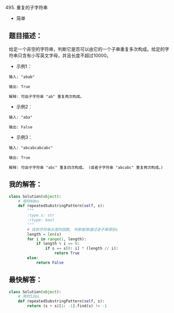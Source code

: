 0495. 重复的子字符串

- 简单

## 题目描述：
给定一个非空的字符串，判断它是否可以由它的一个子串重复多次构成。给定的字符串只含有小写英文字母，并且长度不超过10000。

- 示例1：
```
输入: "abab"

输出: True

解释: 可由子字符串 "ab" 重复两次构成。
```

- 示例2：
```
输入: "aba"

输出: False
```

- 示例3：
```
输入: "abcabcabcabc"

输出: True

解释: 可由子字符串 "abc" 重复四次构成。 (或者子字符串 "abcabc" 重复两次构成。)
```

## 我的解答：
``` python
class Solution(object):
    # 用时40ms
    def repeatedSubstringPattern(self, s):
        """
        :type s: str
        :rtype: bool
        """
        # 找到字符串长度的因数, 判断能够通过该子串得到s
        length = len(s)
        for i in range(1, length):
            if length % i == 0:
                if s == s[0: i] * (length // i):
                    return True
        else:
            return False
```

## 最快解答：
``` python
class Solution(object):
    # 用时12ms
    def repeatedSubstringPattern(self, s):
        return (s + s)[1: -1].find(s) != -1
```
